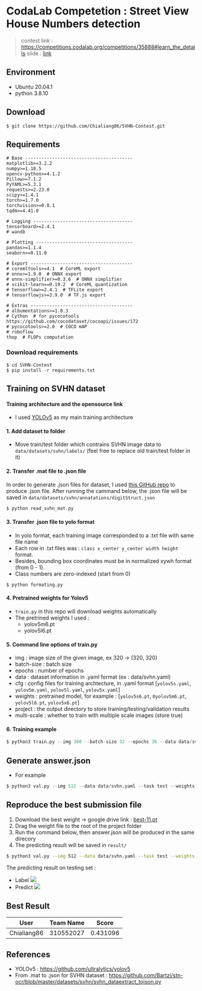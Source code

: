 
# CodaLab Competetion : Street View House Numbers detection

> contest link : https://competitions.codalab.org/competitions/35888#learn_the_details
> slide : [link](https://docs.google.com/presentation/d/1uPEuvBi3gyX7tq4MvuPp3d5JePWJa9rmVqfMcDrm4Mg/edit#slide=id.gfd55e7c5d5_0_0)

## Environment
- Ubuntu 20.04.1
- python 3.8.10

## Download
```shell
$ git clone https://github.com/Chialiang86/SVHN-Contest.git
```

## Requirements
```
# Base ----------------------------------------
matplotlib>=3.2.2
numpy>=1.18.5
opencv-python>=4.1.2
Pillow>=7.1.2
PyYAML>=5.3.1
requests>=2.23.0
scipy>=1.4.1
torch>=1.7.0
torchvision>=0.8.1
tqdm>=4.41.0

# Logging -------------------------------------
tensorboard>=2.4.1
# wandb

# Plotting ------------------------------------
pandas>=1.1.4
seaborn>=0.11.0

# Export --------------------------------------
# coremltools>=4.1  # CoreML export
# onnx>=1.9.0  # ONNX export
# onnx-simplifier>=0.3.6  # ONNX simplifier
# scikit-learn==0.19.2  # CoreML quantization
# tensorflow>=2.4.1  # TFLite export
# tensorflowjs>=3.9.0  # TF.js export

# Extras --------------------------------------
# albumentations>=1.0.3
# Cython  # for pycocotools https://github.com/cocodataset/cocoapi/issues/172
# pycocotools>=2.0  # COCO mAP
# roboflow
thop  # FLOPs computation
```

### Download requirements
```shell 
$ cd SVHN-Contest
$ pip install -r requirements.txt
```

## Training on SVHN dataset

#### Training architecture and the opensource link
- I used [YOLOv5](https://github.com/ultralytics/yolov5) as my main training architecture

#### 1. Add dataset to folder
- Move train/test folder which contrains SVHN image data to `data/datasets/svhn/labels/` (feel free to replace old train/test folder in it)

#### 2. Transfer .mat file to .json file

In order to generate .json files for dataset, I used [this GitHub repo](https://github.com/Bartzi/stn-ocr/blob/master/datasets/svhn/svhn_dataextract_tojson.py) to produce .json file. After running the cammand below, the .json file will be saved in `data/datasets/svhn/annatations/digitStruct.json`

```bash 
$ python read_svhn_mat.py
```

#### 3. Transfer .json file to yolo format

- In yolo format, each training image corresponded to a .txt file with same file name
- Each row in .txt files was : `class x_center y_center width height` format. 
- Besides, bounding box coordinates must be in normalized xywh format (from 0 - 1).
- Class numbers are zero-indexed (start from 0)
```shell 
$ python formating.py
```

#### 4. Pretrained weights for Yolov5
- `train.py` in this repo will download weights automatically
- The pretrined weights I used : 
    - yolov5m6.pt
    - yolov5l6.pt

#### 5. Command line options of train.py 
- img : image size of the given image, ex 320 -> (320, 320)
- batch-size : batch size
- epochs : number of epochs
- data : dataset information in .yaml format (ex : data/svhn.yaml)
- cfg : config files for training archtecture, in .yaml format [`yolov5s.yaml`, `yolov5m.yaml`, `yolov5l.yaml`, `yolov5x.yaml`]
- weights : pretrained model, for example : [`yolov5s6.pt`, `0yolov5m6.pt`, `yolov5l6.pt`, `yolov5x6.pt`]
- project : the output directory to store training/testing/validation results
- multi-scale : whether to train with multiple scale images (store true)

#### 6. Training example
```python 
$ python3 train.py --img 368 --batch-size 32 --epochs 30 --data data/svhn.yaml --cfg yolov5m.yaml --weights yolov5m6.pt --project runs/12 --multi-scale
```

## Generate answer.json
- For example
```python 
$ python3 val.py --img 512 --data data/svhn.yaml --task test --weights runs/11/train/weights/best.pt --conf-thres 0.001 --iou-thres 0.6 --project runs/11 --save-json 
```

## Reproduce the best submission file

1. Download the best weight 
-> google drive link : [best-11.pt](https://drive.google.com/file/d/1opcMexv-tEG4jJJ-uS6pjetxSHl3KmPn/view?usp=sharing)
2. Drag the weight file to the root of the project folder
3. Run the command below, then answer.json will be produced in the same direcory
4. The predicting result will be saved in `result/`

```bash 
$ python3 val.py --img 512 --data data/svhn.yaml --task test --weights best-11.pt --conf-thres 0.001 --iou-thres 0.6 --project result --save-json 
```

The predicting result on testing set : 


- Label
![](https://i.imgur.com/TUEw5J6.jpg)
- Predict
![](https://i.imgur.com/S2SCMql.jpg)


## Best Result


| User        | Team Name |Score   |
| ------------|-----------|--------|
| Chialiang86 | 310552027 |0.431096|


## References
- YOLOv5 : https://github.com/ultralytics/yolov5
- From .mat to .json for SVHN dataset : https://github.com/Bartzi/stn-ocr/blob/master/datasets/svhn/svhn_dataextract_tojson.py